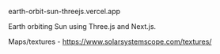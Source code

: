 earth-orbit-sun-threejs.vercel.app

Earth orbiting Sun using Three.js and Next.js.

Maps/textures - https://www.solarsystemscope.com/textures/
